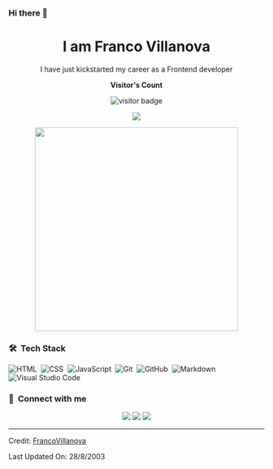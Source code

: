 ### Hi there 👋

<h1 align="center">I am Franco Villanova</h1>

<p align="center" width="150px"> I have just kickstarted my career as a Frontend developer</p>

<p align="center"><b>Visitor's Count</b></p>
<p align="center"><img src="https://profile-counter.glitch.me/%7BFlein890%7D/count.svg" alt="visitor badge"/></p>
<p align="center"><img src="https://github-readme-stats.vercel.app/api/top-langs/?username=Flein890&layout=compact&hide=TSQL&theme=chartreuse-dark"></p>
<p align="center" ><img src="https://github-readme-stats.vercel.app/api?username=Flein890&count_private=true&show_icons=true&&theme=chartreuse-dark&include_all_commits=true" width="400"></p>

### 🛠 &nbsp;Tech Stack

![HTML](https://img.shields.io/badge/-HTML-05122A?style=flat&logo=HTML5)&nbsp;
![CSS](https://img.shields.io/badge/-CSS-05122A?style=flat&logo=CSS3&logoColor=1572B6)&nbsp;
![JavaScript](https://img.shields.io/badge/-JavaScript-05122A?style=flat&logo=javascript)&nbsp;
![Git](https://img.shields.io/badge/-Git-05122A?style=flat&logo=git)&nbsp;
![GitHub](https://img.shields.io/badge/-GitHub-05122A?style=flat&logo=github)&nbsp;
![Markdown](https://img.shields.io/badge/-Markdown-05122A?style=flat&logo=markdown)&nbsp;
![Visual Studio Code](https://img.shields.io/badge/-Visual%20Studio%20Code-05122A?style=flat&logo=visual-studio-code&logoColor=007ACC)&nbsp;

### :link: &nbsp;Connect with me

<p align="center">
<a href="https://www.linkedin.com/in/franco-villanova-07708a288"><img src="https://img.shields.io/badge/-Franco%20Villanova-0077B5?style=for-the-badge&logo=Linkedin&logoColor=white"/></a>
<a href="mailto:franco.s.villanova570@hotmail.com"><img src="https://img.shields.io/badge/-franco.s.villanova570@outlook.com-D14836?style=for-the-badge&logo=Gmail&logoColor=white"/></a>
<a href="https://instagram.com/francock777"><img src="https://img.shields.io/badge/-francock777-E4405F?style=for-the-badge&logo=Instagram&logoColor=white"/></a>
</p>

---

Credit: [FrancoVillanova](https://github.com/Flein890)

Last Updated On: 28/8/2003
